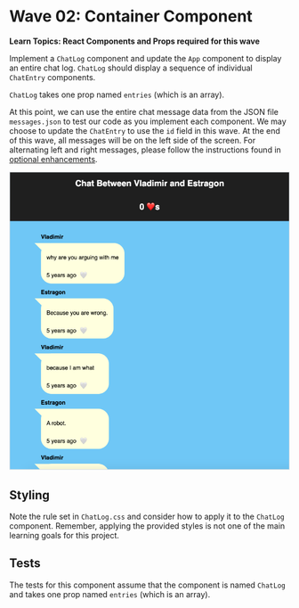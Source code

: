 # Wave 02: Container Component

**Learn Topics: React Components and Props required for this wave**

Implement a `ChatLog` component and update the `App` component to display an entire chat log. `ChatLog` should display a sequence of individual `ChatEntry` components.

`ChatLog` takes one prop named `entries` (which is an array).

At this point, we can use the entire chat message data from the JSON file `messages.json` to test our code as you implement each component. We may choose to update the `ChatEntry` to use the `id` field in this wave. At the end of this wave, all messages will be on the left side of the screen. For alternating left and right messages, please follow the instructions found in [optional enhancements](optional-enhancements.md).

![Wave 02 One Sided Messages](../images/react-chatlog-demo-one-sided-messages.png)

## Styling

Note the rule set in `ChatLog.css` and consider how to apply it to the `ChatLog` component. Remember, applying the provided styles is not one of the main learning goals for this project.

## Tests

The tests for this component assume that the component is named `ChatLog` and takes one prop named `entries` (which is an array).
